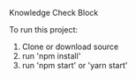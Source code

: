 Knowledge Check Block

To run this project:

1) Clone or download source
2) run 'npm install'
3) run 'npm start' or 'yarn start'
